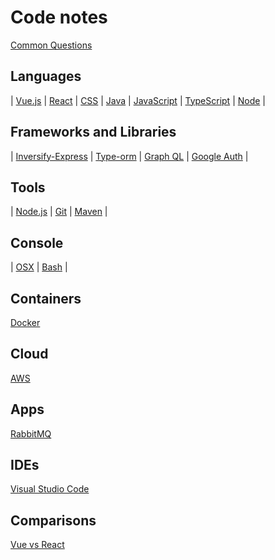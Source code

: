 # Code notes

[Common Questions](common-questions.md)

## Languages
| [Vue.js](/lang/vue/index.md) | [React](/lang/react/readme.md) | [CSS](/lang/css/readme.md) |
[Java](/lang/java/readme.md) | [JavaScript](/lang/javascript/readme.md) | [TypeScript](/lang/typescript/readme.md) | [Node](/lang/node/readme.md) |

## Frameworks and Libraries
| [Inversify-Express](/lang/inversify-express/readme.md) | [Type-orm](/lang/typeorm/readme.md) | [Graph QL](/lang/graphql/readme.md) | [Google Auth](/lang/google-auth/readme.md) |

## Tools
| [Node.js](tool/node/readme.md) | [Git](tool/git/readme.md) | [Maven](tool/maven/readme.md) |

## Console
| [OSX](console/osx/readme.md) | [Bash](console/bash/readme.md) |

## Containers
[Docker](containers/docker/readme.md)

## Cloud
[AWS](cloud/aws/readme.md)

## Apps
[RabbitMQ](app/rabbitmq.md)

## IDEs
[Visual Studio Code](ide/vsc.md)

## Comparisons
[Vue vs React](/compare/vue-v-react/readme.md)


